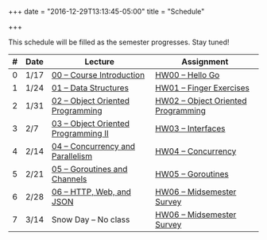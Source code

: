 +++
date = "2016-12-29T13:13:45-05:00"
title = "Schedule"

+++

This schedule will be filled as the semester progresses. Stay tuned!

<table class="schedule">
    <thead>
        <tr>
            <th>#</th>
            <th>Date</th>
            <th>Lecture</th>
            <th>Assignment</th>
        </tr>
    </thead>
    <tr>
        <td>0</td>
        <td>1/17</td>
        <td><a href="/~cis193/lectures/Course%20Introduction.html">00 – Course Introduction</a></td>
        <td><a href="/~cis193/homework/hw0/">HW00 – Hello Go</a></td>
    </tr>
    <tr>
        <td>1</td>
        <td>1/24</td>
        <td><a href="/~cis193/lectures/Data%20Structures.html">01 – Data Structures</a></td>
        <td><a href="/~cis193/homework/hw1/">HW01 – Finger Exercises</a></td>
    </tr>
    <tr>
        <td>2</td>
        <td>1/31</td>
        <td><a href="/~cis193/lectures/Object%20Oriented%20Programming.html">02 – Object Oriented Programming</a></td>
        <td><a href="/~cis193/homework/hw2/">HW02 – Object Oriented Programming</a></td>
    </tr>
    <tr>
        <td>3</td>
        <td>2/7</td>
        <td><a href="/~cis193/lectures/Object%20Oriented%20Programming%20II.html">03 – Object Oriented Programming II</a></td>
        <td><a href="/~cis193/homework/hw3/">HW03 – Interfaces</a></td>
    </tr>
    <tr>
        <td>4</td>
        <td>2/14</td>
        <td><a href="/~cis193/lectures/Concurrency and Parallelism.html">04 – Concurrency and Parallelism</a></td>
        <td><a href="/~cis193/homework/hw4/">HW04 – Concurrency</a></td>
    </tr>
    <tr>
        <td>5</td>
        <td>2/21</td>
        <td><a href="/~cis193/lectures/Goroutines and Channels.html">05 – Goroutines and Channels</a></td>
        <td><a href="/~cis193/homework/hw5/">HW05 – Goroutines</a></td>
    </tr>
    <tr>
        <td>6</td>
        <td>2/28</td>
        <td><a href="/~cis193/lectures/HTTP, Web, and JSON.html">06 – HTTP, Web, and JSON</a></td>
        <td><a href="/~cis193/homework/hw6/">HW06 – Midsemester Survey</a></td>
    </tr>
    <tr>
        <td>7</td>
        <td>3/14</td>
        <td>Snow Day – No class</td>
        <td><a href="/~cis193/homework/hw6/">HW06 – Midsemester Survey</a></td>
    </tr>
</table>
